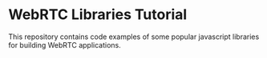 # WebRTC Libraries Tutorial
This repository contains code examples of some popular javascript libraries for building WebRTC applications.